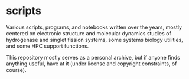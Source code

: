 # scripts
Various scripts, programs, and notebooks written over the years,
mostly centered on electronic structure and molecular dynamics studies
of hydrogenase and singlet fission systems, some systems biology utilities,
and some HPC support functions.

This repository mostly serves as a personal archive, but if anyone finds
anything useful, have at it (under license and copyright constraints, of course).

